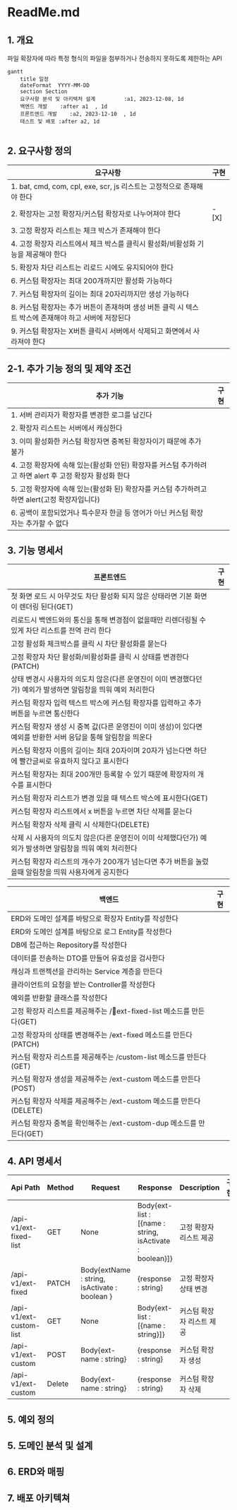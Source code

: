 # ReadMe.md

## 1. 개요

파일 확장자에 따라 특정 형식의 파일을 첨부하거나 전송하지 못하도록 제한하는 API


```mermaid
gantt
    title 일정
    dateFormat  YYYY-MM-DD
    section Section
    요구사항 분석 및 아키텍처 설계         :a1, 2023-12-08, 1d
    백엔드 개발    :after a1  , 1d
    프론트엔드 개발    :a2, 2023-12-10  , 1d
    테스트 및 배포 :after a2, 1d
    
```

## 2. 요구사항 정의

|요구사항| 구현 |
|--------|-----|
|1. bat, cmd, com, cpl, exe, scr, js 리스트는 고정적으로 존재해야 한다| |
|2. 확장자는 고정 확장자/커스텀 확장자로 나누어져야 한다|- [X] |
|3. 고정 확장자 리스트는 체크 박스가 존재해야 한다| |
| 4. 고정 확장자 리스트에서 체크 박스를 클릭시 활성화/비활성화 기능을 제공해야 한다 | |
|5. 확장자 차단 리스트는 리로드 시에도 유지되어야 한다||
|6. 커스텀 확장자는 최대 200개까지만 활성화 가능하다||
|7. 커스텀 확장자의 길이는 최대 20자리까지만 생성 가능하다||
|8. 커스텀 확장자는 추가 버튼이 존재하며 생성 버튼 클릭 시 텍스트 박스에 존재해야 하고 서버에 저장된다||
|9. 커스텀 확장자는 X버튼 클릭시 서버에서 삭제되고 화면에서 사라져야 한다||


## 2-1. 추가 기능 정의 및 제약 조건

|추가 기능|구현|
|--------|----|
|1. 서버 관리자가 확장자를 변경한 로그를 남긴다| |
|2. 확장자 리스트는 서버에서 캐싱한다||
|3.  이미 활성화한 커스텀 확장자면 중복된 확장자이기 때문에 추가 불가||
|4. 고정 확장자에 속해 있는(활성화 안된) 확장자를 커스텀 추가하려고 하면 alert 후 고정 확장자 활성화 한다||
|5. 고정 확장자에 속해 있는(활성화 된) 확장자를 커스텀 추가하려고 하면 alert(고정 확장자입니다)||
|6. 공백이 포함되었거나 특수문자 한글 등 영어가 아닌 커스텀 확장자는 추가할 수 없다||


## 3. 기능 명세서

|프론트엔드|구현|
|---------|------|
|첫 화면 로드 시 아무것도 차단 활성화 되지 않은 상태라면 기본 화면이 렌더링 된다(GET) ||
|리로드시 백엔드와의 통신을 통해 변경점이 없을때만 리렌더링될 수 있게 차단 리스트를 전역 관리 한다||
|고정 활성화 체크박스를 클릭 시 차단 활성화를 묻는다||
|고정 확장자 차단 활성화/비활성화를 클릭 시 상태를 변경한다(PATCH)||
|상태 변경시 사용자의 의도치 않은(다른 운영진이 이미 변경했다던가) 예외가 발생하면 알림창을 띄워 예외 처리한다||
|커스텀 확장자 입력 텍스트 박스에 커스텀 확장자를 입력하고 추가 버튼을 누르면 통신한다||
|커스텀 확장자 생성 시 중복 값(다른 운영진이 이미 생성)이 있다면 예외를 반환한 서버 응답을 통해 알림창을 띄운다||
|커스텀 확장자 이름의 길이는 최대 20자이며 20자가 넘는다면 하단에 빨간글씨로 유효하지 않다고 표시한다||
|커스텀 확장자는 최대 200개만 등록할 수 있기 때문에 확장자의 개수를 표시한다||
|커스텀 확장자 리스트가 변경 있을 때 텍스트 박스에 표시한다(GET)||
|커스텀 확장자 리스트에서 x 버튼을 누르면 차단 삭제를 묻는다||
|커스텀 확장자 삭제 클릭 시 삭제한다(DELETE)||
|삭제 시 사용자의 의도치 않은(다른 운영진이 이미 삭제했다던가) 예외가 발생하면 알림창을 띄워 예외 처리한다||
|커스텀 확장자 리스트의 개수가 200개가 넘는다면 추가 버튼을 눌렀을때 알림창을 띄워 사용자에게 공지한다||



|백엔드|구현|
|-----|----|
|ERD와 도메인 설계를 바탕으로 확장자 Entity를 작성한다||
|ERD와 도메인 설계를 바탕으로 로그 Entity를 작성한다||
|DB에 접근하는 Repository를 작성한다||
|데이터를 전송하는 DTO를 만들어 유효성을 검사한다||
|캐싱과 트랜젝션을 관리하는 Service 계층을 만든다||
|클라이언트의 요청을 받는 Controller를 작성한다||
|예외를 반환할 클래스를 작성한다||
|고정 확장자 리스트를 제공해주는 /ext-fixed-list 메소드를 만든다(GET)||
|고정 확장자의 상태를 변경해주는 /ext-fixed 메소드를 만든다(PATCH)||
|커스텀 확장자 리스트를 제공해주는 /custom-list 메소드를 만든다(GET)||
|커스텀 확장자 생성을 제공해주는 /ext-custom 메소드를 만든다(POST) ||
|커스텀 확장자 삭제를 제공해주는 /ext-custom 메소드를 만든다(DELETE)||
|커스텀 확장자 중복을 확인해주는 /ext-custom-dup 메소드를 만든다(GET)||

## 4. API 명세서

|Api Path|Method|Request|Response |Description|구현|
|--------|-------|---------|----------|-----------|----|
|/api-v1/ext-fixed-list|GET|None|Body{ext-list : [{name : string, isActivate : boolean}]}|고정 확장자 리스트 제공||
|/api-v1/ext-fixed|PATCH|Body{extName : string, isActivate : boolean }|{response : string}|고정 확장자 상태 변경|
|/api-v1/ext-custom-list|GET|None|Body{ext-list : [{name : string}]}|커스텀 확장자 리스트 제공||
|/api-v1/ext-custom|POST|Body{ext-name : string}|{response : string}|커스텀 확장자 생성||
|/api-v1/ext-custom|Delete|Body{ext-name : string}|{response : string}|커스텀 확장자 삭제||


## 5. 예외 정의




## 5. 도메인 분석 및 설계





## 6.  ERD와 매핑




## 7. 배포 아키텍쳐


